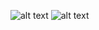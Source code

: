 ![alt text](https://bitbucket.org/samuel-oldra/barkhausen-scripter/raw/2e8b8460c36a9f82f9eeea74c6054749d01d9eb0/README_IMGS/1.png)
![alt text](https://bitbucket.org/samuel-oldra/barkhausen-scripter/raw/2e8b8460c36a9f82f9eeea74c6054749d01d9eb0/README_IMGS/2.png)